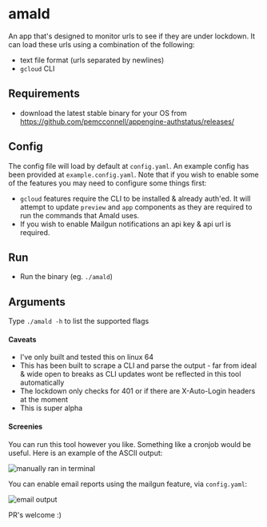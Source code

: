 # amald

An app that's designed to monitor urls to see if they are under lockdown. It 
can load these urls using a combination of the following:

- text file format (urls separated by newlines)
- `gcloud` CLI

## Requirements

- download the latest stable binary for your OS from 
https://github.com/pemcconnell/appengine-authstatus/releases/ 


## Config

The config file will load by default at `config.yaml`. An example config has 
been provided at `example.config.yaml`. Note that if you wish to enable some of
the features you may need to configure some things first:

- `gcloud` features require the CLI to be installed & already auth'ed. It will
attempt to update `preview` and `app` components as they are required to run
the commands that Amald uses.
- If you wish to enable Mailgun notifications an api key & api url is required.

## Run

- Run the binary (eg. `./amald`)

## Arguments

Type `./amald -h` to list the supported flags

#### Caveats

- I've only built and tested this on linux 64
- This has been built to scrape a CLI and parse the output - far from ideal & 
wide open to breaks as CLI updates wont be reflected in this tool automatically
- The lockdown only checks for 401 or if there are X-Auto-Login headers at the 
moment
- This is super alpha

#### Screenies

You can run this tool however you like. Something like a cronjob would be 
useful. Here is an example of the ASCII output:

![manually ran in terminal](https://sourceforge.net/p/authstatus/screenshot/ascii.png)

You can enable email reports using the mailgun feature, via `config.yaml`:

![email output](https://sourceforge.net/p/authstatus/screenshot/mailgun.png)

PR's welcome :)
